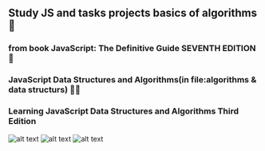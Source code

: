 ## Study JS and tasks projects basics of algorithms 📕

### from book JavaScript: The Definitive Guide SEVENTH EDITION 🦏

### JavaScript Data Structures and Algorithms(in file:algorithms & data structurs) 🐱‍💻

### Learning JavaScript Data Structures and Algorithms Third Edition

![alt text](https://davidflanagan.com/assets/images/jstdg7.jpeg)
![alt text](https://images-na.ssl-images-amazon.com/images/I/412G0d1DYSL._SX348_BO1,204,203,200_.jpg)
![alt text](https://kbimages1-a.akamaihd.net/f9c0351a-597a-4ae9-8b94-c432858493ac/1200/1200/False/learning-javascript-data-structures-and-algorithms-third-edition.jpg)
